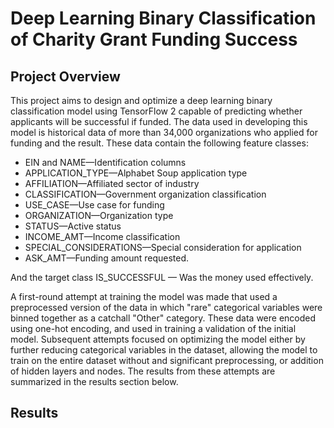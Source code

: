 # Deep Learning Binary Classification of Charity Grant Funding Success
## Project Overview
This project aims to design and optimize a deep learning binary classification model using TensorFlow 2 capable of predicting whether applicants will be successful if funded. The data used in developing this model is historical data of more than 34,000 organizations who applied for funding and the result. These data contain the following feature classes:
- EIN and NAME—Identification columns
- APPLICATION_TYPE—Alphabet Soup application type
- AFFILIATION—Affiliated sector of industry
- CLASSIFICATION—Government organization classification
- USE_CASE—Use case for funding
- ORGANIZATION—Organization type
- STATUS—Active status
- INCOME_AMT—Income classification
- SPECIAL_CONSIDERATIONS—Special consideration for application
- ASK_AMT—Funding amount requested.

And the target class IS_SUCCESSFUL — Was the money used effectively.

A first-round attempt at training the model was made that used a preprocessed version of the data in which "rare" categorical variables were binned together as a catchall "Other" category. These data were encoded using one-hot encoding, and used in training a validation of the initial model. Subsequent attempts focused on optimizing the model either by further reducing categorical variables in the dataset, allowing the model to train on the entire dataset without and significant preprocessing, or addition of hidden layers and nodes. The results from these attempts are summarized in the results section below.

## Results
